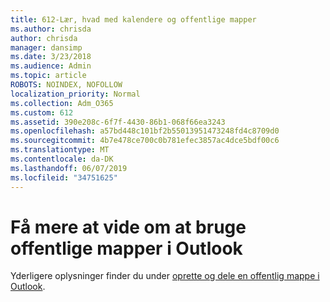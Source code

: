 ```yaml
---
title: 612-Lær, hvad med kalendere og offentlige mapper
ms.author: chrisda
author: chrisda
manager: dansimp
ms.date: 3/23/2018
ms.audience: Admin
ms.topic: article
ROBOTS: NOINDEX, NOFOLLOW
localization_priority: Normal
ms.collection: Adm_O365
ms.custom: 612
ms.assetid: 390e208c-6f7f-4430-86b1-068f66ea3243
ms.openlocfilehash: a57bd448c101bf2b55013951473248fd4c8709d0
ms.sourcegitcommit: 4b7e478ce700c0b781efec3857ac4dce5bdf00c6
ms.translationtype: MT
ms.contentlocale: da-DK
ms.lasthandoff: 06/07/2019
ms.locfileid: "34751625"
---
```

# <a name="learn-about-using-public-folders-in-outlook"></a>Få mere at vide om at bruge offentlige mapper i Outlook

Yderligere oplysninger finder du under [oprette og dele en offentlig mappe i Outlook](https://support.office.com/article/a2835011-d524-4a5c-a207-05c159bb2a97).
